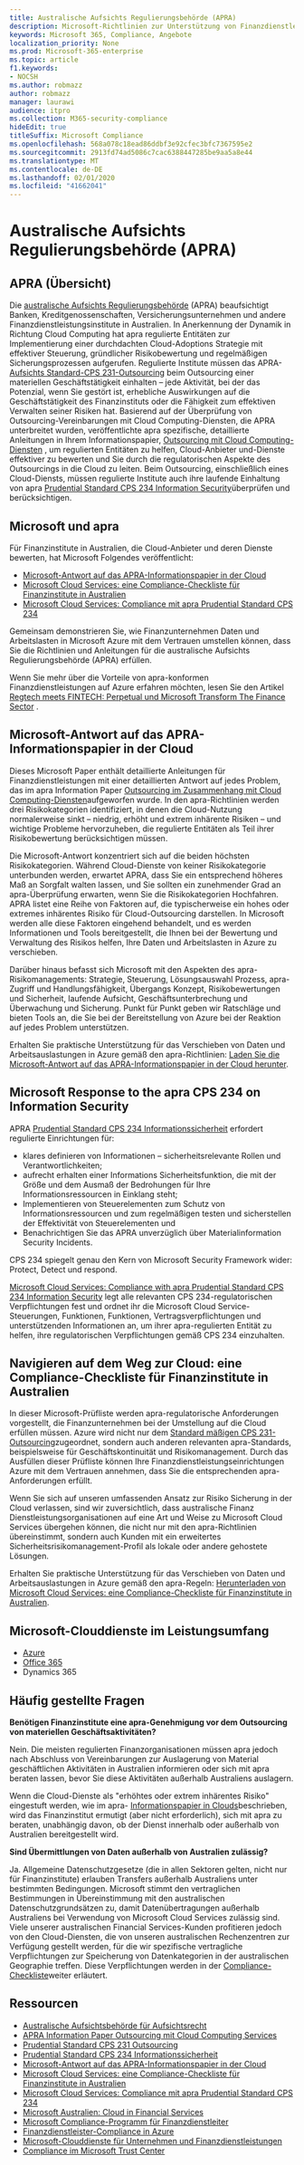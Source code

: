 ```yaml
---
title: Australische Aufsichts Regulierungsbehörde (APRA)
description: Microsoft-Richtlinien zur Unterstützung von Finanzdienstleistungskunden bei der Einhaltung der Outsourcing-Standards der australischen Aufsichts Regulierungsbehörde.
keywords: Microsoft 365, Compliance, Angebote
localization_priority: None
ms.prod: Microsoft-365-enterprise
ms.topic: article
f1.keywords:
- NOCSH
ms.author: robmazz
author: robmazz
manager: laurawi
audience: itpro
ms.collection: M365-security-compliance
hideEdit: true
titleSuffix: Microsoft Compliance
ms.openlocfilehash: 568a078c18ead86ddbf3e92cfec3bfc7367595e2
ms.sourcegitcommit: 2913fd74ad5086c7cac6388447285be9aa5a8e44
ms.translationtype: MT
ms.contentlocale: de-DE
ms.lasthandoff: 02/01/2020
ms.locfileid: "41662041"
---
```

# <a name="australian-prudential-regulation-authority-apra"></a>Australische Aufsichts Regulierungsbehörde (APRA)

## <a name="apra-overview"></a>APRA (Übersicht)

Die [australische Aufsichts Regulierungsbehörde](https://www.apra.gov.au/) (APRA) beaufsichtigt Banken, Kreditgenossenschaften, Versicherungsunternehmen und andere Finanzdienstleistungsinstitute in Australien. In Anerkennung der Dynamik in Richtung Cloud Computing hat apra regulierte Entitäten zur Implementierung einer durchdachten Cloud-Adoptions Strategie mit effektiver Steuerung, gründlicher Risikobewertung und regelmäßigen Sicherungsprozessen aufgerufen. Regulierte Institute müssen das APRA- [Aufsichts Standard-CPS 231-Outsourcing](https://www.apra.gov.au/sites/default/files/Prudential-Standard-CPS-231-Outsourcing-%28July-2017%29.pdf) beim Outsourcing einer materiellen Geschäftstätigkeit einhalten – jede Aktivität, bei der das Potenzial, wenn Sie gestört ist, erhebliche Auswirkungen auf die Geschäftstätigkeit des Finanzinstituts oder die Fähigkeit zum effektiven Verwalten seiner Risiken hat. Basierend auf der Überprüfung von Outsourcing-Vereinbarungen mit Cloud Computing-Diensten, die APRA unterbreitet wurden, veröffentlichte apra spezifische, detaillierte Anleitungen in Ihrem Informationspapier, [Outsourcing mit Cloud Computing-Diensten](https://www.apra.gov.au/sites/default/files/information_paper_-_outsourcing_involving_cloud_computing_services.pdf) , um regulierten Entitäten zu helfen, Cloud-Anbieter und-Dienste effektiver zu bewerten und Sie durch die regulatorischen Aspekte des Outsourcings in die Cloud zu leiten.  Beim Outsourcing, einschließlich eines Cloud-Diensts, müssen regulierte Institute auch ihre laufende Einhaltung von apra [Prudential Standard CPS 234 Information Security](https://www.legislation.gov.au/Details/F2018L01745)überprüfen und berücksichtigen.

## <a name="microsoft-and-apra"></a>Microsoft und apra

Für Finanzinstitute in Australien, die Cloud-Anbieter und deren Dienste bewerten, hat Microsoft Folgendes veröffentlicht:

- [Microsoft-Antwort auf das APRA-Informationspapier in der Cloud](https://aka.ms/navigatecloudaustralia) 
- [Microsoft Cloud Services: eine Compliance-Checkliste für Finanzinstitute in Australien](https://www.microsoft.com/cms/api/am/binary/RE3ez0C)
- [Microsoft Cloud Services: Compliance mit apra Prudential Standard CPS 234](https://query.prod.cms.rt.microsoft.com/cms/api/am/binary/RE2OsZg)

Gemeinsam demonstrieren Sie, wie Finanzunternehmen Daten und Arbeitslasten in Microsoft Azure mit dem Vertrauen umstellen können, dass Sie die Richtlinien und Anleitungen für die australische Aufsichts Regulierungsbehörde (APRA) erfüllen.

Wenn Sie mehr über die Vorteile von apra-konformen Finanzdienstleistungen auf Azure erfahren möchten, lesen Sie den Artikel [Regtech meets FINTECH: Perpetual und Microsoft Transform The Finance Sector](https://news.microsoft.com/en-au/features/regtech-meets-fintech-perpetual-microsoft-transform-finance-sector/) .

## <a name="microsoft-response-to-the-apra-information-paper-on-cloud"></a>Microsoft-Antwort auf das APRA-Informationspapier in der Cloud

Dieses Microsoft Paper enthält detaillierte Anleitungen für Finanzdienstleistungen mit einer detaillierten Antwort auf jedes Problem, das im apra Information Paper [Outsourcing im Zusammenhang mit Cloud Computing-Diensten](https://www.apra.gov.au/sites/default/files/information_paper_-_outsourcing_involving_cloud_computing_services.pdf)aufgeworfen wurde. In den apra-Richtlinien werden drei Risikokategorien identifiziert, in denen die Cloud-Nutzung normalerweise sinkt – niedrig, erhöht und extrem inhärente Risiken – und wichtige Probleme hervorzuheben, die regulierte Entitäten als Teil ihrer Risikobewertung berücksichtigen müssen.

Die Microsoft-Antwort konzentriert sich auf die beiden höchsten Risikokategorien. Während Cloud-Dienste von keiner Risikokategorie unterbunden werden, erwartet APRA, dass Sie ein entsprechend höheres Maß an Sorgfalt walten lassen, und Sie sollten ein zunehmender Grad an apra-Überprüfung erwarten, wenn Sie die Risikokategorien Hochfahren. APRA listet eine Reihe von Faktoren auf, die typischerweise ein hohes oder extremes inhärentes Risiko für Cloud-Outsourcing darstellen. In Microsoft werden alle diese Faktoren eingehend behandelt, und es werden Informationen und Tools bereitgestellt, die Ihnen bei der Bewertung und Verwaltung des Risikos helfen, Ihre Daten und Arbeitslasten in Azure zu verschieben.

Darüber hinaus befasst sich Microsoft mit den Aspekten des apra-Risikomanagements: Strategie, Steuerung, Lösungsauswahl Prozess, apra-Zugriff und Handlungsfähigkeit, Übergangs Konzept, Risikobewertungen und Sicherheit, laufende Aufsicht, Geschäftsunterbrechung und Überwachung und Sicherung. Punkt für Punkt geben wir Ratschläge und bieten Tools an, die Sie bei der Bereitstellung von Azure bei der Reaktion auf jedes Problem unterstützen.

Erhalten Sie praktische Unterstützung für das Verschieben von Daten und Arbeitsauslastungen in Azure gemäß den apra-Richtlinien: [Laden Sie die Microsoft-Antwort auf das APRA-Informationspapier in der Cloud herunter](https://aka.ms/navigatecloudaustralia).

## <a name="microsoft-response-to-the-apra-cps-234-on-information-security"></a>Microsoft Response to the apra CPS 234 on Information Security

APRA [Prudential Standard CPS 234 Informationssicherheit](https://www.legislation.gov.au/Details/F2018L01745) erfordert regulierte Einrichtungen für:

- klares definieren von Informationen – sicherheitsrelevante Rollen und Verantwortlichkeiten;
- aufrecht erhalten einer Informations Sicherheitsfunktion, die mit der Größe und dem Ausmaß der Bedrohungen für Ihre Informationsressourcen in Einklang steht;
- Implementieren von Steuerelementen zum Schutz von Informationsressourcen und zum regelmäßigen testen und sicherstellen der Effektivität von Steuerelementen und
- Benachrichtigen Sie das APRA unverzüglich über Materialinformation Security Incidents.

CPS 234 spiegelt genau den Kern von Microsoft Security Framework wider: Protect, Detect und respond.

[Microsoft Cloud Services: Compliance with apra Prudential Standard CPS 234 Information Security](https://query.prod.cms.rt.microsoft.com/cms/api/am/binary/RE2OsZg) legt alle relevanten CPS 234-regulatorischen Verpflichtungen fest und ordnet ihr die Microsoft Cloud Service-Steuerungen, Funktionen, Funktionen, Vertragsverpflichtungen und unterstützenden Informationen an, um ihrer apra-regulierten Entität zu helfen, ihre regulatorischen Verpflichtungen gemäß CPS 234 einzuhalten.

## <a name="navigating-your-way-to-the-cloud-a-compliance-checklist-for-financial-institutions-in-australia"></a>Navigieren auf dem Weg zur Cloud: eine Compliance-Checkliste für Finanzinstitute in Australien

In dieser Microsoft-Prüfliste werden apra-regulatorische Anforderungen vorgestellt, die Finanzunternehmen bei der Umstellung auf die Cloud erfüllen müssen. Azure wird nicht nur dem [Standard mäßigen CPS 231-Outsourcing](https://www.apra.gov.au/sites/default/files/Prudential-Standard-CPS-231-Outsourcing-%28July-2017%29.pdf)zugeordnet, sondern auch anderen relevanten apra-Standards, beispielsweise für Geschäftskontinuität und Risikomanagement. Durch das Ausfüllen dieser Prüfliste können Ihre Finanzdienstleistungseinrichtungen Azure mit dem Vertrauen annehmen, dass Sie die entsprechenden apra-Anforderungen erfüllt.

Wenn Sie sich auf unseren umfassenden Ansatz zur Risiko Sicherung in der Cloud verlassen, sind wir zuversichtlich, dass australische Finanz Dienstleistungsorganisationen auf eine Art und Weise zu Microsoft Cloud Services übergehen können, die nicht nur mit den apra-Richtlinien übereinstimmt, sondern auch Kunden mit ein erweitertes Sicherheitsrisikomanagement-Profil als lokale oder andere gehostete Lösungen.

Erhalten Sie praktische Unterstützung für das Verschieben von Daten und Arbeitsauslastungen in Azure gemäß den apra-Regeln: [Herunterladen von Microsoft Cloud Services: eine Compliance-Checkliste für Finanzinstitute in Australien](https://www.microsoft.com/cms/api/am/binary/RE3ez0C).

## <a name="microsoft-in-scope-cloud-services"></a>Microsoft-Clouddienste im Leistungsumfang

- [Azure](https://aka.ms/AzureCompliance)
- [Office 365](https://go.microsoft.com/fwlink/p/?LinkID=2077751)
- Dynamics 365

## <a name="frequently-asked-questions"></a>Häufig gestellte Fragen

**Benötigen Finanzinstitute eine apra-Genehmigung vor dem Outsourcing von materiellen Geschäftsaktivitäten?**

Nein. Die meisten regulierten Finanzorganisationen müssen apra jedoch nach Abschluss von Vereinbarungen zur Auslagerung von Material geschäftlichen Aktivitäten in Australien informieren oder sich mit apra beraten lassen, bevor Sie diese Aktivitäten außerhalb Australiens auslagern.

Wenn die Cloud-Dienste als "erhöhtes oder extrem inhärentes Risiko" eingestuft werden, wie im apra- [Informationspapier in Clouds](https://www.apra.gov.au/sites/default/files/information_paper_-_outsourcing_involving_cloud_computing_services.pdf)beschrieben, wird das Finanzinstitut ermutigt (aber nicht erforderlich), sich mit apra zu beraten, unabhängig davon, ob der Dienst innerhalb oder außerhalb von Australien bereitgestellt wird.

**Sind Übermittlungen von Daten außerhalb von Australien zulässig?**

Ja. Allgemeine Datenschutzgesetze (die in allen Sektoren gelten, nicht nur für Finanzinstitute) erlauben Transfers außerhalb Australiens unter bestimmten Bedingungen. Microsoft stimmt den vertraglichen Bestimmungen in Übereinstimmung mit den australischen Datenschutzgrundsätzen zu, damit Datenübertragungen außerhalb Australiens bei Verwendung von Microsoft Cloud Services zulässig sind. Viele unserer australischen Financial Services-Kunden profitieren jedoch von den Cloud-Diensten, die von unseren australischen Rechenzentren zur Verfügung gestellt werden, für die wir spezifische vertragliche Verpflichtungen zur Speicherung von Datenkategorien in der australischen Geographie treffen. Diese Verpflichtungen werden in der [Compliance-Checkliste](https://www.microsoft.com/cms/api/am/binary/RE3ez0C)weiter erläutert.

## <a name="resources"></a>Ressourcen

- [Australische Aufsichtsbehörde für Aufsichtsrecht](https://www.apra.gov.au/)
- [APRA Information Paper Outsourcing mit Cloud Computing Services](https://www.apra.gov.au/sites/default/files/information_paper_-_outsourcing_involving_cloud_computing_services.pdf)
- [Prudential Standard CPS 231 Outsourcing](https://www.apra.gov.au/sites/default/files/Prudential-Standard-CPS-231-Outsourcing-%28July-2017%29.pdf)
- [Prudential Standard CPS 234 Informationssicherheit](https://www.legislation.gov.au/Details/F2018L01745)
- [Microsoft-Antwort auf das APRA-Informationspapier in der Cloud](https://aka.ms/navigatecloudaustralia)
- [Microsoft Cloud Services: eine Compliance-Checkliste für Finanzinstitute in Australien](https://www.microsoft.com/cms/api/am/binary/RE3ez0C)
- [Microsoft Cloud Services: Compliance mit apra Prudential Standard CPS 234](https://query.prod.cms.rt.microsoft.com/cms/api/am/binary/RE2OsZg)
- [Microsoft Australien: Cloud in Financial Services](https://www.microsoft.com/en-sg/apac/trustedcloud/australia-financial-service.aspx)
- [Microsoft Compliance-Programm für Finanzdienstleiter](https://www.microsoft.com/download/details.aspx?id=55332)
- [Finanzdienstleister-Compliance in Azure](https://azure.microsoft.com/resources/videos/azurecon-2015-financial-services-compliance-in-azure/)
- [Microsoft-Clouddienste für Unternehmen und Finanzdienstleistungen](https://www.microsoft.com/trustcenter/cloudservices/financialservices)
- [Compliance im Microsoft Trust Center](https://www.microsoft.com/trust-center/compliance/compliance-overview)
